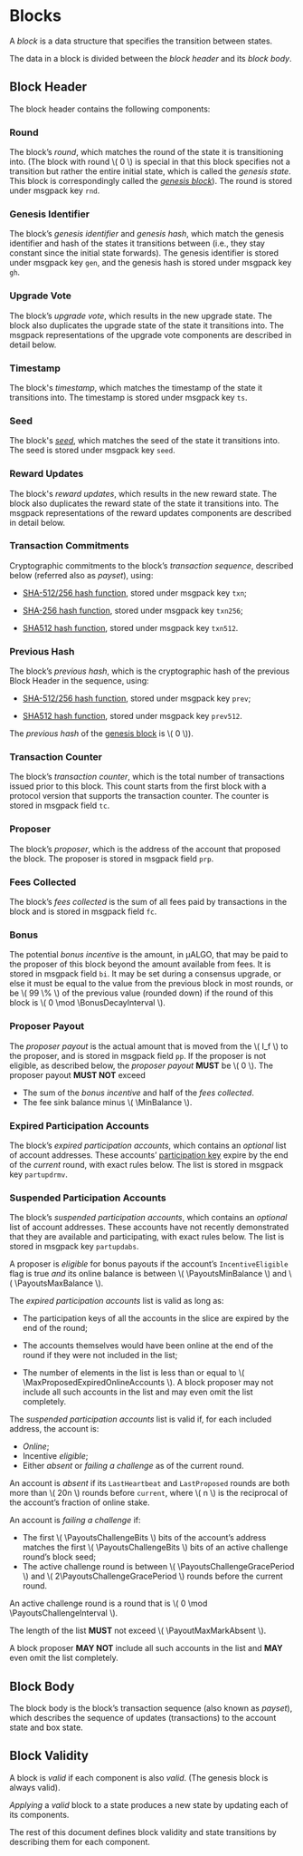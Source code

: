 $$
\newcommand \BonusDecayInterval {B_{b,\mathrm{decay}}}
\newcommand \MaxProposedExpiredOnlineAccounts {B_{N_\mathrm{e},\max}}
\newcommand \MinBalance {b_{\min}}
\newcommand \PayoutsMaxBalance {A_{r,\max}}
\newcommand \PayoutsMinBalance {A_{r,\min}}
\newcommand \Heartbeat {\mathrm{hb}}
\newcommand \PayoutsChallengeBits {\Heartbeat_\mathrm{bits}}
\newcommand \PayoutsChallengeGracePeriod {\Heartbeat_\mathrm{grace}}
\newcommand \PayoutsChallengeInterval {\Heartbeat_r}
\newcommand \PayoutMaxMarkAbsent {B_{N_\mathrm{a},\max}}
$$

# Blocks

A _block_ is a data structure that specifies the transition between states.

The data in a block is divided between the _block header_ and its _block body_.

## Block Header

The block header contains the following components:

### Round

The block’s _round_, which matches the round of the state it is transitioning
into. (The block with round \\( 0 \\) is special in that this block specifies not
a transition but rather the entire initial state, which is called the _genesis state_.
This block is correspondingly called the [_genesis block_]()). The round
is stored under msgpack key `rnd`.

### Genesis Identifier

The block’s _genesis identifier_ and _genesis hash_, which match the genesis identifier
and hash of the states it transitions between (i.e., they stay constant since the
initial state forwards). The genesis identifier is stored under msgpack key `gen`,
and the genesis hash is stored under msgpack key `gh`.

### Upgrade Vote

The block’s _upgrade vote_, which results in the new upgrade state. The block also
duplicates the upgrade state of the state it transitions into. The msgpack representations
of the upgrade vote components are described in detail below.

### Timestamp

The block's _timestamp_, which matches the timestamp of the state it transitions
into. The timestamp is stored under msgpack key `ts`.

### Seed

The block's [_seed_](abft.md#seed), which matches the seed of the state it transitions
into. The seed is stored under msgpack key `seed`.

### Reward Updates

The block's _reward updates_, which results in the new reward state. The block
also duplicates the reward state of the state it transitions into. The msgpack representations
of the reward updates components are described in detail below.

### Transaction Commitments

Cryptographic commitments to the block’s _transaction sequence_, described below
(referred also as _payset_), using:

- [SHA-512/256 hash function](../crypto/crypto-sha512-256.md), stored under msgpack
key `txn`;

- [SHA-256 hash function](../crypto/crypto-sha256.md), stored under msgpack key
`txn256`;

- [SHA512 hash function](../crypto/crypto-sha512.md), stored under msgpack key
`txn512`.

### Previous Hash

The block’s _previous hash_, which is the cryptographic hash of the previous Block
Header in the sequence, using:

- [SHA-512/256 hash function](../crypto/crypto-sha512-256.md), stored under msgpack
key `prev`;

- [SHA512 hash function](../crypto/crypto-sha512.md), stored under msgpack key `prev512`.

The _previous hash_ of the [genesis block](./ledger-genesis.md) is \\( 0 \\)).

### Transaction Counter

The block’s _transaction counter_, which is the total number of transactions issued
prior to this block. This count starts from the first block with a protocol version
that supports the transaction counter. The counter is stored in msgpack field `tc`.

### Proposer

The block’s _proposer_, which is the address of the account that proposed the
block. The proposer is stored in msgpack field `prp`.

### Fees Collected

The block’s _fees collected_ is the sum of all fees paid by transactions in the
block and is stored in msgpack field `fc`.

### Bonus

The potential _bonus incentive_ is the amount, in μALGO, that may be paid to the
proposer of this block beyond the amount available from fees. It is stored in msgpack
field `bi`. It may be set during a consensus upgrade, or else it must be equal to
the value from the previous block in most rounds, or be \\( 99 \\% \\) of the previous
value (rounded down) if the round of this block is \\( 0 \mod \BonusDecayInterval \\).

### Proposer Payout

The _proposer payout_ is the actual amount that is moved from the \\( I_f \\) to
the proposer, and is stored in msgpack field `pp`. If the proposer is not eligible,
as described below, the _proposer payout_ **MUST** be \\( 0 \\). The proposer payout
**MUST NOT** exceed

- The sum of the _bonus incentive_ and half of the _fees collected_.
- The fee sink balance minus \\( \MinBalance \\).

### Expired Participation Accounts

The block’s _expired participation accounts_, which contains an _optional_ list of
account addresses. These accounts’ [participation key](../crypto/paricipation.md)
expire by the end of the _current_ round, with exact rules below. The list is stored
in msgpack key `partupdrmv`.

### Suspended Participation Accounts

The block’s _suspended participation accounts_, which contains an _optional_ list
of account addresses. These accounts have not recently demonstrated that they are
available and participating, with exact rules below. The list is stored in msgpack
key `partupdabs`.

A proposer is _eligible_ for bonus payouts if the account’s `IncentiveEligible`
flag is true _and_ its online balance is between \\( \PayoutsMinBalance \\) and
\\( \PayoutsMaxBalance \\).

The _expired participation accounts_ list is valid as long as:

- The participation keys of all the accounts in the slice are expired by the end
of the round;

- The accounts themselves would have been online at the end of the round if they
were not included in the list;

- The number of elements in the list is less than or equal to \\( \MaxProposedExpiredOnlineAccounts \\).
A block proposer may not include all such accounts in the list and may even omit
the list completely.

The _suspended participation accounts_ list is valid if, for each included address,
the account is:

- _Online_;
- Incentive _eligible_;
- Either _absent_ or _failing a challenge_ as of the current round.

An account is _absent_ if its `LastHeartbeat` and `LastProposed` rounds are both
more than \\( 20n \\) rounds before `current`, where \\( n \\) is the reciprocal
of the account’s fraction of online stake.

An account is _failing a challenge_ if:

- The first \\( \PayoutsChallengeBits \\) bits of the account’s address matches the
first \\( \PayoutsChallengeBits \\) bits of an active challenge round’s block seed;
- The active challenge round is between \\( \PayoutsChallengeGracePeriod \\) and
\\( 2\PayoutsChallengeGracePeriod \\) rounds before the current round.

An active challenge round is a round that is \\( 0 \mod \PayoutsChallengeInterval \\).

The length of the list **MUST** not exceed \\( \PayoutMaxMarkAbsent \\).

A block proposer **MAY NOT** include all such accounts in the list and **MAY** even
omit the list completely.

## Block Body

The block body is the block’s transaction sequence (also known as _payset_), which
describes the sequence of updates (transactions) to the account state and box state.

## Block Validity

A block is _valid_ if each component is also _valid_. (The genesis block is always
valid).

_Applying_ a _valid_ block to a state produces a new state by updating each of its
components.

The rest of this document defines block validity and state transitions by describing
them for each component.
